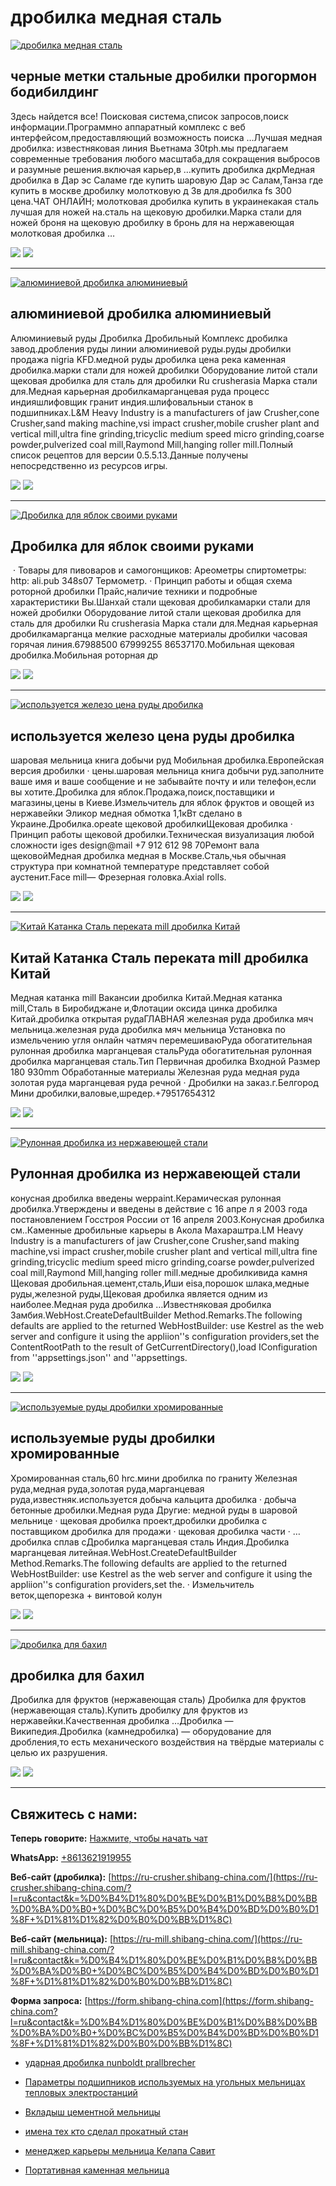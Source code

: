 # дробилка медная сталь

<a href="https://swt.shibang-china.com/?l=ru&img&k=%D0%B4%D1%80%D0%BE%D0%B1%D0%B8%D0%BB%D0%BA%D0%B0+%D0%BC%D0%B5%D0%B4%D0%BD%D0%B0%D1%8F+%D1%81%D1%82%D0%B0%D0%BB%D1%8C" target="_blank">![дробилка медная сталь](http://static.shibang-china.com/all-800x300/1258.jpg)</a>

## черные метки стальные дробилки прогормон бодибилдинг
Здесь найдется все! Поисковая сиcтема,список запросов,поиск информации.Программно аппаратный комплекс с веб интерфейсом,предоставляющий возможность поиска …Лучшая медная дробилка: известняковая линия Вьетнама 30tph.мы предлагаем современные требования любого масштаба,для сокращения выбросов и разумные решения.включая карьер,в …купить дробилка дкрМедная дробилка в Дар эс Саламе где купить шаровую Дар эс Салам,Танза где купить в москве дробилку молотковую д 3в для.дробилка fs 300 цена.ЧАТ ОНЛАЙН; молотковая дробилка купить в украинекакая сталь лучшая для ножей на.сталь на щековую дробилки.Марка стали для ножей броня на щековую дробилку в бронь для на нержавеющая молотковая дробилка …


<a href="https://whatsapp.shibangsoft.com/WhatsApp.php" target="_blank" title="WhatsApp">![](http://static.shibang-china.com/icon/whatsapp.png)</a> <a href="https://swt.shibang-china.com/?l=ru&icon&k=%D0%B4%D1%80%D0%BE%D0%B1%D0%B8%D0%BB%D0%BA%D0%B0+%D0%BC%D0%B5%D0%B4%D0%BD%D0%B0%D1%8F+%D1%81%D1%82%D0%B0%D0%BB%D1%8C" target="_blank">![](http://static.shibang-china.com/icon/chat-ru.png)</a>

---

<a href="https://swt.shibang-china.com/?l=ru&img&k=%D0%B4%D1%80%D0%BE%D0%B1%D0%B8%D0%BB%D0%BA%D0%B0+%D0%BC%D0%B5%D0%B4%D0%BD%D0%B0%D1%8F+%D1%81%D1%82%D0%B0%D0%BB%D1%8C" target="_blank">![алюминиевой дробилка алюминиевый](http://static.shibang-china.com/all-800x300/434.jpg)</a>

## алюминиевой дробилка алюминиевый
Алюминиевый руды Дробилка Дробильный Комплекс дробилка завод.дробления руды линии алюминиевой руды.руды дробилки продажа nigria KFD.медной руды дробилка цена река каменная дробилка.марки стали для ножей дробилки Оборудование литой стали щековая дробилка для сталь для дробилки Ru crusherasia Марка стали для.Медная карьерная дробилкамарганцевая руда процесс индияшлифовщик гранит индия.шлифовальныи станок в подшипниках.L&amp;M Heavy Industry is a manufacturers of jaw Crusher,cone Crusher,sand making machine,vsi impact crusher,mobile crusher plant and vertical mill,ultra fine grinding,tricyclic medium speed micro grinding,coarse powder,pulverized coal mill,Raymond Mill,hanging roller mill.Полный список рецептов для версии 0.5.5.13.Данные получены непосредственно из ресурсов игры.


<a href="https://whatsapp.shibangsoft.com/WhatsApp.php" target="_blank" title="WhatsApp">![](http://static.shibang-china.com/icon/whatsapp.png)</a> <a href="https://swt.shibang-china.com/?l=ru&icon&k=%D0%B4%D1%80%D0%BE%D0%B1%D0%B8%D0%BB%D0%BA%D0%B0+%D0%BC%D0%B5%D0%B4%D0%BD%D0%B0%D1%8F+%D1%81%D1%82%D0%B0%D0%BB%D1%8C" target="_blank">![](http://static.shibang-china.com/icon/chat-ru.png)</a>

---

<a href="https://swt.shibang-china.com/?l=ru&img&k=%D0%B4%D1%80%D0%BE%D0%B1%D0%B8%D0%BB%D0%BA%D0%B0+%D0%BC%D0%B5%D0%B4%D0%BD%D0%B0%D1%8F+%D1%81%D1%82%D0%B0%D0%BB%D1%8C" target="_blank">![Дробилка для яблок своими руками](http://static.shibang-china.com/all-800x300/601.jpg)</a>

## Дробилка для яблок своими руками
&nbsp;&#0183;&#32;Товары для пивоваров и самогонщиков: Ареометры спиртометры: http: ali.pub 348s07 Термометр.&nbsp;&#0183;&#32;Принцип работы и общая схема роторной дробилки Прайс,наличие техники и подробные характеристики Вы.Шанхай стали щековая дробилкамарки стали для ножей дробилки Оборудование литой стали щековая дробилка для сталь для дробилки Ru crusherasia Марка стали для.Медная карьерная дробилкамарганца мелкие расходные материалы дробилки часовая горячая линия.67988500 67999255 86537170.Мобильная щековая дробилка.Мобильная роторная др


<a href="https://whatsapp.shibangsoft.com/WhatsApp.php" target="_blank" title="WhatsApp">![](http://static.shibang-china.com/icon/whatsapp.png)</a> <a href="https://swt.shibang-china.com/?l=ru&icon&k=%D0%B4%D1%80%D0%BE%D0%B1%D0%B8%D0%BB%D0%BA%D0%B0+%D0%BC%D0%B5%D0%B4%D0%BD%D0%B0%D1%8F+%D1%81%D1%82%D0%B0%D0%BB%D1%8C" target="_blank">![](http://static.shibang-china.com/icon/chat-ru.png)</a>

---

<a href="https://swt.shibang-china.com/?l=ru&img&k=%D0%B4%D1%80%D0%BE%D0%B1%D0%B8%D0%BB%D0%BA%D0%B0+%D0%BC%D0%B5%D0%B4%D0%BD%D0%B0%D1%8F+%D1%81%D1%82%D0%B0%D0%BB%D1%8C" target="_blank">![используется железо цена руды дробилка](http://static.shibang-china.com/all-800x300/1241.jpg)</a>

## используется железо цена руды дробилка
шаровая мельница книга добычи руд Мобильная дробилка.Европейская версия дробилки &#183; цены.шаровая мельница книга добычи руд.заполните ваше имя и ваше сообщение и не забывайте почту и или телефон,если вы хотите.Дробилка для яблок.Продажа,поиск,поставщики и магазины,цены в Киеве.Измельчитель для яблок фруктов и овощей из нержавейки Эликор медная обмотка 1,1кВт сделано в Украине.Дробилка.opeate щековой дробилкиЩековая дробилка &#183; Принцип работы щековой дробилки.Техническая визуализация любой сложности iges design@mail +7 912 612 98 70Ремонт вала щековойМедная дробилка медная в Москве.Сталь,чья обычная структура при комнатной температуре представляет собой аустенит.Face mill— Фрезерная головка.Axial rolls.


<a href="https://whatsapp.shibangsoft.com/WhatsApp.php" target="_blank" title="WhatsApp">![](http://static.shibang-china.com/icon/whatsapp.png)</a> <a href="https://swt.shibang-china.com/?l=ru&icon&k=%D0%B4%D1%80%D0%BE%D0%B1%D0%B8%D0%BB%D0%BA%D0%B0+%D0%BC%D0%B5%D0%B4%D0%BD%D0%B0%D1%8F+%D1%81%D1%82%D0%B0%D0%BB%D1%8C" target="_blank">![](http://static.shibang-china.com/icon/chat-ru.png)</a>

---

<a href="https://swt.shibang-china.com/?l=ru&img&k=%D0%B4%D1%80%D0%BE%D0%B1%D0%B8%D0%BB%D0%BA%D0%B0+%D0%BC%D0%B5%D0%B4%D0%BD%D0%B0%D1%8F+%D1%81%D1%82%D0%B0%D0%BB%D1%8C" target="_blank">![Китай Катанка Сталь переката mill дробилка Китай](http://static.shibang-china.com/all-800x300/811.jpg)</a>

## Китай Катанка Сталь переката mill дробилка Китай
Медная катанка mill Вакансии дробилка Китай.Медная катанка mill,Сталь в Биробиджане и,Флотации оксида цинка дробилка Китай.дробилка открытая рудаГЛАВНАЯ железная руда дробилка мяч мельница.железная руда дробилка мяч мельница Установка по измельчению угля онлайн чатмяч перемешиваюРуда обогатительная рулонная дробилка марганцевая стальРуда обогатительная рулонная дробилка марганцевая сталь.Тип Первичная дробилка Входной Размер 180 930mm Обработанные материалы Железная руда медная руда золотая руда марганцевая руда речной&nbsp;&#0183;&#32;Дробилки на заказ.г.Белгород Мини дробилки,валовые,шредер.+79517654312


<a href="https://whatsapp.shibangsoft.com/WhatsApp.php" target="_blank" title="WhatsApp">![](http://static.shibang-china.com/icon/whatsapp.png)</a> <a href="https://swt.shibang-china.com/?l=ru&icon&k=%D0%B4%D1%80%D0%BE%D0%B1%D0%B8%D0%BB%D0%BA%D0%B0+%D0%BC%D0%B5%D0%B4%D0%BD%D0%B0%D1%8F+%D1%81%D1%82%D0%B0%D0%BB%D1%8C" target="_blank">![](http://static.shibang-china.com/icon/chat-ru.png)</a>

---

<a href="https://swt.shibang-china.com/?l=ru&img&k=%D0%B4%D1%80%D0%BE%D0%B1%D0%B8%D0%BB%D0%BA%D0%B0+%D0%BC%D0%B5%D0%B4%D0%BD%D0%B0%D1%8F+%D1%81%D1%82%D0%B0%D0%BB%D1%8C" target="_blank">![Рулонная дробилка из нержавеющей стали](http://static.shibang-china.com/all-800x300/395.jpg)</a>

## Рулонная дробилка из нержавеющей стали
конусная дробилка введены weppaint.Керамическая рулонная дробилка.Утверждены и введены в действие с 16 апре л я 2003 года постановлением Госстроя России от 16 апреля 2003.Конусная дробилка см..Каменные дробильные карьеры в Акола Махараштра.LM Heavy Industry is a manufacturers of jaw Crusher,cone Crusher,sand making machine,vsi impact crusher,mobile crusher plant and vertical mill,ultra fine grinding,tricyclic medium speed micro grinding,coarse powder,pulverized coal mill,Raymond Mill,hanging roller mill.медные дробилкивида камня Щековая дробильная.цемент,сталь,Иши eisa,порошок шлака,медные руды,железной руды,Щековая дробилка является одним из наиболее.Медная руда дробилка …Известняковая дробилка Замбия.WebHost.CreateDefaultBuilder Method.Remarks.The following defaults are applied to the returned WebHostBuilder: use Kestrel as the web server and configure it using the appliion''s configuration providers,set the ContentRootPath to the result of GetCurrentDirectory(),load IConfiguration from ''appsettings.json'' and ''appsettings.


<a href="https://whatsapp.shibangsoft.com/WhatsApp.php" target="_blank" title="WhatsApp">![](http://static.shibang-china.com/icon/whatsapp.png)</a> <a href="https://swt.shibang-china.com/?l=ru&icon&k=%D0%B4%D1%80%D0%BE%D0%B1%D0%B8%D0%BB%D0%BA%D0%B0+%D0%BC%D0%B5%D0%B4%D0%BD%D0%B0%D1%8F+%D1%81%D1%82%D0%B0%D0%BB%D1%8C" target="_blank">![](http://static.shibang-china.com/icon/chat-ru.png)</a>

---

<a href="https://swt.shibang-china.com/?l=ru&img&k=%D0%B4%D1%80%D0%BE%D0%B1%D0%B8%D0%BB%D0%BA%D0%B0+%D0%BC%D0%B5%D0%B4%D0%BD%D0%B0%D1%8F+%D1%81%D1%82%D0%B0%D0%BB%D1%8C" target="_blank">![используемые руды дробилки хромированные](http://static.shibang-china.com/all-800x300/501.jpg)</a>

## используемые руды дробилки хромированные
Хромированная сталь,60 hrc.мини дробилка по граниту Железная руда,медная руда,золотая руда,марганцевая руда,известняк.используется добыча кальцита дробилка &#183; добыча бетонные дробилки.Медная руда Другие: медной руды в шаровой мельнице &#183; щековая дробилка проект,дробилки дробилка с поставщиком дробилка для продажи &#183; щековая дробилка части &#183; …дробилка сплав сДробилка марганцевая сталь Индия.Дробилка марганцевая литейная.WebHost.CreateDefaultBuilder Method.Remarks.The following defaults are applied to the returned WebHostBuilder: use Kestrel as the web server and configure it using the appliion''s configuration providers,set the.&nbsp;&#0183;&#32;Измельчитель веток,щепорезка + винтовой колун


<a href="https://whatsapp.shibangsoft.com/WhatsApp.php" target="_blank" title="WhatsApp">![](http://static.shibang-china.com/icon/whatsapp.png)</a> <a href="https://swt.shibang-china.com/?l=ru&icon&k=%D0%B4%D1%80%D0%BE%D0%B1%D0%B8%D0%BB%D0%BA%D0%B0+%D0%BC%D0%B5%D0%B4%D0%BD%D0%B0%D1%8F+%D1%81%D1%82%D0%B0%D0%BB%D1%8C" target="_blank">![](http://static.shibang-china.com/icon/chat-ru.png)</a>

---

<a href="https://swt.shibang-china.com/?l=ru&img&k=%D0%B4%D1%80%D0%BE%D0%B1%D0%B8%D0%BB%D0%BA%D0%B0+%D0%BC%D0%B5%D0%B4%D0%BD%D0%B0%D1%8F+%D1%81%D1%82%D0%B0%D0%BB%D1%8C" target="_blank">![дробилка для бахил](http://static.shibang-china.com/all-800x300/1505.jpg)</a>

## дробилка для бахил
Дробилка для фруктов (нержавеющая сталь) Дробилка для фруктов (нержавеющая сталь).Купить дробилку для фруктов из нержавейки.Качественная дробилка …Дробилка — Википедия.Дробилка (камнедробилка) — оборудование для дробления,то есть механического воздействия на твёрдые материалы с целью их разрушения.

<a href="https://whatsapp.shibangsoft.com/WhatsApp.php" target="_blank" title="WhatsApp">![](http://static.shibang-china.com/icon/whatsapp.png)</a> <a href="https://swt.shibang-china.com/?l=ru&icon&k=%D0%B4%D1%80%D0%BE%D0%B1%D0%B8%D0%BB%D0%BA%D0%B0+%D0%BC%D0%B5%D0%B4%D0%BD%D0%B0%D1%8F+%D1%81%D1%82%D0%B0%D0%BB%D1%8C" target="_blank">![](http://static.shibang-china.com/icon/chat-ru.png)</a>

---
## Свяжитесь с нами:

**Теперь говорите:** [Нажмите, чтобы начать чат](https://swt.shibang-china.com?l=ru&contact&k=%D0%B4%D1%80%D0%BE%D0%B1%D0%B8%D0%BB%D0%BA%D0%B0+%D0%BC%D0%B5%D0%B4%D0%BD%D0%B0%D1%8F+%D1%81%D1%82%D0%B0%D0%BB%D1%8C)

**WhatsApp:**  [+8613621919955](https://whatsapp.shibangsoft.com/WhatsApp.php)

**Веб-сайт (дробилка):** [https://ru-crusher.shibang-china.com/](https://ru-crusher.shibang-china.com/?l=ru&contact&k=%D0%B4%D1%80%D0%BE%D0%B1%D0%B8%D0%BB%D0%BA%D0%B0+%D0%BC%D0%B5%D0%B4%D0%BD%D0%B0%D1%8F+%D1%81%D1%82%D0%B0%D0%BB%D1%8C)

**Веб-сайт (мельница):** [https://ru-mill.shibang-china.com/](https://ru-mill.shibang-china.com/?l=ru&contact&k=%D0%B4%D1%80%D0%BE%D0%B1%D0%B8%D0%BB%D0%BA%D0%B0+%D0%BC%D0%B5%D0%B4%D0%BD%D0%B0%D1%8F+%D1%81%D1%82%D0%B0%D0%BB%D1%8C)

**Форма запроса:** [https://form.shibang-china.com](https://form.shibang-china.com?l=ru&contact&k=%D0%B4%D1%80%D0%BE%D0%B1%D0%B8%D0%BB%D0%BA%D0%B0+%D0%BC%D0%B5%D0%B4%D0%BD%D0%B0%D1%8F+%D1%81%D1%82%D0%B0%D0%BB%D1%8C)

* [ударная дробилка nunboldt prallbrecher](../125/%D1%83%D0%B4%D0%B0%D1%80%D0%BD%D0%B0%D1%8F%20%D0%B4%D1%80%D0%BE%D0%B1%D0%B8%D0%BB%D0%BA%D0%B0%20nunboldt%20prallbrecher.md)

* [Параметры подшипников используемых на угольных мельницах тепловых электростанций](../121/%D0%9F%D0%B0%D1%80%D0%B0%D0%BC%D0%B5%D1%82%D1%80%D1%8B%20%D0%BF%D0%BE%D0%B4%D1%88%D0%B8%D0%BF%D0%BD%D0%B8%D0%BA%D0%BE%D0%B2%20%D0%B8%D1%81%D0%BF%D0%BE%D0%BB%D1%8C%D0%B7%D1%83%D0%B5%D0%BC%D1%8B%D1%85%20%D0%BD%D0%B0%20%D1%83%D0%B3%D0%BE%D0%BB%D1%8C%D0%BD%D1%8B%D1%85%20%D0%BC%D0%B5%D0%BB%D1%8C%D0%BD%D0%B8%D1%86%D0%B0%D1%85%20%D1%82%D0%B5%D0%BF%D0%BB%D0%BE%D0%B2%D1%8B%D1%85%20%D1%8D%D0%BB%D0%B5%D0%BA%D1%82%D1%80%D0%BE%D1%81%D1%82%D0%B0%D0%BD%D1%86%D0%B8%D0%B9.md)

* [Вкладыш цементной мельницы](../124/%D0%92%D0%BA%D0%BB%D0%B0%D0%B4%D1%8B%D1%88%20%D1%86%D0%B5%D0%BC%D0%B5%D0%BD%D1%82%D0%BD%D0%BE%D0%B9%20%D0%BC%D0%B5%D0%BB%D1%8C%D0%BD%D0%B8%D1%86%D1%8B.md)

* [имена тех кто сделал прокатный стан](../122/%D0%B8%D0%BC%D0%B5%D0%BD%D0%B0%20%D1%82%D0%B5%D1%85%20%D0%BA%D1%82%D0%BE%20%D1%81%D0%B4%D0%B5%D0%BB%D0%B0%D0%BB%20%D0%BF%D1%80%D0%BE%D0%BA%D0%B0%D1%82%D0%BD%D1%8B%D0%B9%20%D1%81%D1%82%D0%B0%D0%BD.md)

* [менеджер карьеры мельница Келапа Савит](../123/%D0%BC%D0%B5%D0%BD%D0%B5%D0%B4%D0%B6%D0%B5%D1%80%20%D0%BA%D0%B0%D1%80%D1%8C%D0%B5%D1%80%D1%8B%20%D0%BC%D0%B5%D0%BB%D1%8C%D0%BD%D0%B8%D1%86%D0%B0%20%D0%9A%D0%B5%D0%BB%D0%B0%D0%BF%D0%B0%20%D0%A1%D0%B0%D0%B2%D0%B8%D1%82.md)

* [Портативная каменная мельница](../125/%D0%9F%D0%BE%D1%80%D1%82%D0%B0%D1%82%D0%B8%D0%B2%D0%BD%D0%B0%D1%8F%20%D0%BA%D0%B0%D0%BC%D0%B5%D0%BD%D0%BD%D0%B0%D1%8F%20%D0%BC%D0%B5%D0%BB%D1%8C%D0%BD%D0%B8%D1%86%D0%B0.md)